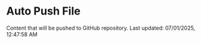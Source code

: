 # Auto Push File

Content that will be pushed to GitHub repository.
Last updated: 07/01/2025, 12:47:58 AM